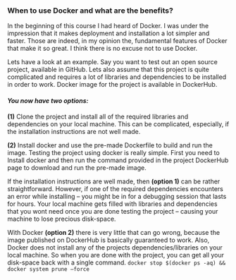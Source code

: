 ### When to use Docker and what are the benefits?

In the beginning of this course I had heard of Docker. I was under the impression that it makes deployment and installation  a lot simpler and faster. Those are indeed, in my opinion the, fundamental features of Docker that make it so great. I think there is no excuse not to use Docker.

Lets have a look at an example. Say you want to test out an open source project, available in GitHub. Lets also assume that this project is quite complicated and requires a lot of libraries and dependencies to be installed in order to work. Docker image for the project is available in DockerHub.

#### *You now have two options:*

**(1)** Clone the project and install all of the required libraries and dependencies on your local machine.
This can be complicated, especially, if the installation instructions are not well made.

**(2)** Install docker and use the pre-made Dockerfile to build and run the image.
Testing the project using docker is really simple. First you need to Install docker and then run the command provided in the project DockerHub page to download and run the pre-made image.


If the installation instructions are well made, then **(option 1)** can be rather straightforward. However, if one of the required dependencies encounters an error while installing – you might be in for a debugging session that lasts for hours. Your local machine gets filled with libraries and dependencies that you wont need once you are done testing the project – causing your machine to lose precious disk-space.

With Docker **(option 2)** there is very little that can go wrong, because the image published on DockerHub is basically guaranteed to work. Also, Docker does not install any of the projects dependencies/libraries on your local machine. So when you are done with the project, you can get all your disk-space back with a single command. ```docker stop $(docker ps -aq) && docker system prune –force```
